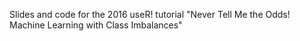 
Slides and code for the 2016 useR! tutorial "Never Tell Me the Odds! Machine Learning with Class Imbalances"
